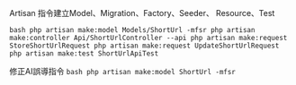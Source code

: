 Artisan 指令建立Model、Migration、Factory、Seeder、
Resource、Test

``bash
php artisan make:model Models/ShortUrl -mfsr
php artisan make:controller Api/ShortUrlController --api
php artisan make:request StoreShortUrlRequest
php artisan make:request UpdateShortUrlRequest
php artisan make:test ShortUrlApiTest
``

修正AI誤導指令
``bash
php artisan make:model ShortUrl -mfsr
``
